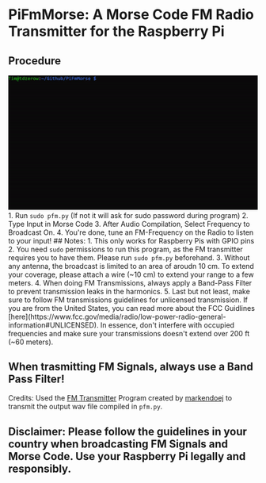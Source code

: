 # PiFmMorse: A Morse Code FM Radio Transmitter for the Raspberry Pi
## Procedure
<img src="demo.gif"/>
1. Run <code>sudo pfm.py</code> (If not it will ask for sudo password during program)
2. Type Input in Morse Code
3. After Audio Compilation, Select Frequency to Broadcast On.
4. You're done, tune an FM-Frequency on the Radio to listen to your input!
## Notes: 
1. This only works for Raspberry Pis with GPIO pins
2. You need <code>sudo</code> permissions to run this program, as the FM transmitter requires you to have them. Please run <code>sudo pfm.py</code> beforehand.
3. Without any antenna, the broadcast is limited to an area of aroudn 10 cm. To extend your coverage, please attach a wire (~10 cm) to extend your range to a few meters.
4. When doing FM Transmissions, always apply a Band-Pass Filter to prevent transmission leaks in the harmonics. 
5. Last but not least, make sure to follow FM transmissions guidelines for unlicensed transmission. If you are from the United States, you can read more about the FCC Guidlines [here](https://www.fcc.gov/media/radio/low-power-radio-general-information#UNLICENSED). In essence, don't interfere with occupied frequencies and make sure your transmissions doesn't extend over 200 ft (~60 meters).

## When trasmitting FM Signals, always use a Band Pass Filter!
Credits: Used the [FM Transmitter](https://github.com/markondej/fm_transmitter) Program created by [markendoej](https://github.com/markondej) to transmit the output wav file compiled in <code>pfm.py</code>.
## Disclaimer: Please follow the guidelines in your country when broadcasting FM Signals and Morse Code. Use your Raspberry Pi legally and responsibly. 


